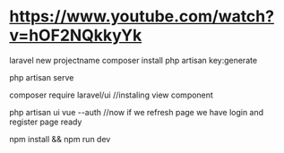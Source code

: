 # https://www.youtube.com/watch?v=hOF2NQkkyYk


laravel new projectname
composer install
php artisan key:generate

php artisan serve

composer require laravel/ui
//instaling view component

php artisan ui vue --auth
//now if we refresh page we have login and register page ready

npm install && npm run dev

